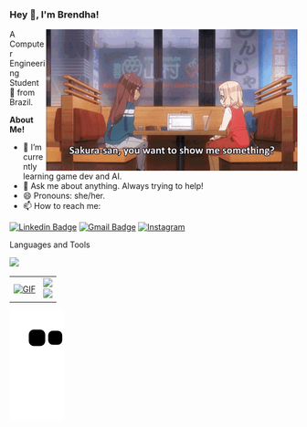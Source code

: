 <!--
**Cophhy/Cophhy** is a ✨ _special_ ✨ repository because its `README.md` (this file) appears on your GitHub profile.

Here are some ideas to get you started:

 🔭 I’m currently working on asdasd
- 🌱 I’m currently learning ...
- 👯 I’m looking to collaborate on ...
- 🤔 I’m looking for help with ...
- 💬 Ask me about ...
- 📫 How to reach me: ...
- 😄 Pronouns: ...
- ⚡ Fun fact: ...
-->
<h3 title="hehehe"> Hey 👋, I'm Brendha!</h3>
<a href="https://www.linkedin.com/in/brendha-gruber/">  
  <img align="right" alt="GIF" src="https://github.com/Cophhy/Cophhy/blob/main/new-game-computer-crash.gif" width="440" />
</a>

A Computer Engineering Student 🚀 from Brazil.

**About Me!**
- 🔭 I’m currently learning game dev and AI.
- 💬  Ask me about anything. Always trying to help!
- 😄 Pronouns: she/her.
- 📫 How to reach me: 

[![Linkedin Badge](https://img.shields.io/badge/LinkedIn-0077B5?style=for-the-badge&logo=linkedin&logoColor=white)](https://www.linkedin.com/in/brendha-gruber/) 
[![Gmail Badge](https://img.shields.io/badge/Gmail-D14836?style=for-the-badge&logo=gmail&logoColor=white)](mailto:brendhaiara7@gmail.com)
[![Instagram](https://img.shields.io/badge/Instagram-%23E4405F.svg?style=for-the-badge&logo=Instagram&logoColor=white)](https://www.instagram.com/cophhy/)

Languages and Tools   
 
<p align="left">
  <a href="https://skillicons.dev">
    <img src="https://skillicons.dev/icons?i=python,cs,cpp,arduino,raspberrypi,docker,unity,unreal,blender&perline=3" />
  </a>
</p>

<table align="center">
  <tr>
    <td>
      <a href="https://github.com/Cophhy">
        <img alt="GIF" src="https://github.com/Cophhy/Cophhy/blob/main/pactools.gif" width="290" />
      </a>
    </td>
    <td>
      <a href="https://github.com/Cophhy">
        <img height="150em" src="https://github-readme-stats-git-masterrstaa-rickstaa.vercel.app/api?username=Cophhy&show_icons=true&theme=github_dark&include_all_commits=true&count_private=true" />
      </a>
      <br />
      <a href="https://github.com/Cophhy">
        <img height="150em" src="https://github-readme-stats-git-masterrstaa-rickstaa.vercel.app/api/top-langs/?username=Cophhy&layout=compact&langs_count=7&theme=github_dark" />
      </a>
    </td>
  </tr>
</table>

![snake gif](https://github.com/Cophhy/Cophhy/blob/output/github-contribution-grid-snake.svg#gh-dark-mode-only)
  
